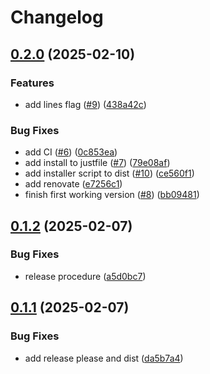 # Changelog

## [0.2.0](https://github.com/gbbirkisson/regop/compare/0.1.2...0.2.0) (2025-02-10)


### Features

* add lines flag ([#9](https://github.com/gbbirkisson/regop/issues/9)) ([438a42c](https://github.com/gbbirkisson/regop/commit/438a42ca388fe056004a9b78b05626187a056bab))


### Bug Fixes

* add CI ([#6](https://github.com/gbbirkisson/regop/issues/6)) ([0c853ea](https://github.com/gbbirkisson/regop/commit/0c853ea97f75d63019f0ab384a0fc8ce01646d00))
* add install to justfile ([#7](https://github.com/gbbirkisson/regop/issues/7)) ([79e08af](https://github.com/gbbirkisson/regop/commit/79e08afb25defee0cccbcd2a9a70eb7ae23ec469))
* add installer script to dist ([#10](https://github.com/gbbirkisson/regop/issues/10)) ([ce560f1](https://github.com/gbbirkisson/regop/commit/ce560f16b81dc86bc966cc717a4340b44c885f4c))
* add renovate ([e7256c1](https://github.com/gbbirkisson/regop/commit/e7256c1695bdf8ad303edca9a613d16c238634a7))
* finish first working version ([#8](https://github.com/gbbirkisson/regop/issues/8)) ([bb09481](https://github.com/gbbirkisson/regop/commit/bb09481d6b667a37324dff7894ac8dd0baaaa30f))

## [0.1.2](https://github.com/gbbirkisson/regop/compare/0.1.1...0.1.2) (2025-02-07)


### Bug Fixes

* release procedure ([a5d0bc7](https://github.com/gbbirkisson/regop/commit/a5d0bc7965ee56ada19c5d6755ffd8f35c16c89a))

## [0.1.1](https://github.com/gbbirkisson/regop/compare/v0.1.0...0.1.1) (2025-02-07)


### Bug Fixes

* add release please and dist ([da5b7a4](https://github.com/gbbirkisson/regop/commit/da5b7a4c3fc0e5e15fba09462ddcc51d7b161bc3))
